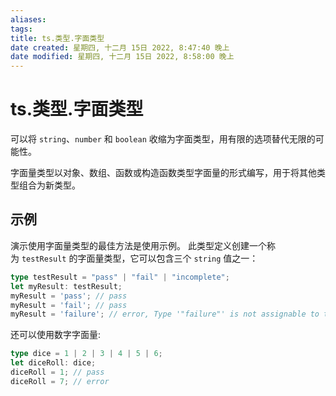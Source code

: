 ```yaml
---
aliases: 
tags: 
title: ts.类型.字面类型
date created: 星期四, 十二月 15日 2022, 8:47:40 晚上
date modified: 星期四, 十二月 15日 2022, 8:58:00 晚上
---
```


# ts.类型.字面类型

可以将 `string`、`number` 和 `boolean` 收缩为字面类型，用有限的选项替代无限的可能性。

字面量类型以对象、数组、函数或构造函数类型字面量的形式编写，用于将其他类型组合为新类型。

## 示例

演示使用字面量类型的最佳方法是使用示例。 此类型定义创建一个称为 `testResult` 的字面量类型，它可以包含三个 `string` 值之一：

```typescript
type testResult = "pass" | "fail" | "incomplete";  
let myResult: testResult;  
myResult = 'pass'; // pass  
myResult = 'fail'; // pass  
myResult = 'failure'; // error, Type '"failure"' is not assignable to type 'testResult'.
```

还可以使用数字字面量:

```typescript
type dice = 1 | 2 | 3 | 4 | 5 | 6;  
let diceRoll: dice;  
diceRoll = 1; // pass  
diceRoll = 7; // error
```
